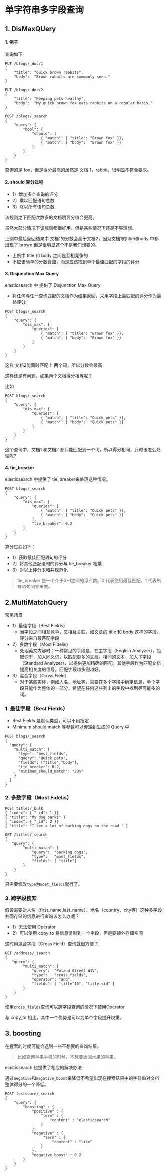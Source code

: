# 单字符串多字段查询

## 1. DisMaxQUery

#### 1. 例子

查询如下

```shell
PUT /blogs/_doc/1
{
    "title": "Quick brown rabbits",
    "body":  "Brown rabbits are commonly seen."
}

PUT /blogs/_doc/2
{
    "title": "Keeping pets healthy",
    "body":  "My quick brown fox eats rabbits on a regular basis."
}

POST /blogs/_search
{
    "query": {
        "bool": {
            "should": [
                { "match": { "title": "Brown fox" }},
                { "match": { "body":  "Brown fox" }}
            ]
        }
    }
}
```

查询的是 fox，但是得分最高的居然是 文档 1，rabbit，很明显不符合要求。

#### 2. should 算分过程

* 1）增加多个查询的评分
* 2）乘以匹配语句总数
* 3）除以所有语句总数

该规则之下匹配次数多的文档明显分值会更高。

虽然大部分情况下该规则都很好用，但是某些情况下还是不够理想。

上例中最后返回结果中 文档1的分数会高于文档2，因为文档1的title和body 中都出现了 brown,但是很明显这个不是我们想要的。

* 上例中 title 和 body 之间是互相竞争的
* 不应该简单的分数叠加，而是应该找到单个最佳匹配的字段的评分

#### 3. Disjunction Max Query

elasticsearch 中 提供了  Disjunction Max Query

* 将任何与任一查询匹配的文档作为结果返回，采用字段上最匹配的评分作为最终评分。

```shell
POST blogs/_search
{
    "query": {
        "dis_max": {
            "queries": [
                { "match": { "title": "Brown fox" }},
                { "match": { "body":  "Brown fox" }}
            ]
        }
    }
}
```

这样 文档2能同时匹配上 两个词，所以分数会最高



这样还是有问题，如果两个文档得分相等呢？

比如

```shell
POST blogs/_search
{
    "query": {
        "dis_max": {
            "queries": [
                { "match": { "title": "Quick pets" }},
                { "match": { "body":  "Quick pets" }}
            ]
        }
    }
}
```

这个查询中，文档1 和文档2 都只能匹配到一个词，所以得分相同，此时该怎么处理呢?

#### 4. tie_breaker

elasticsearch 中提供了 tie_breaker来处理这种情况。

```shell
POST blogs/_search
{
    "query": {
        "dis_max": {
            "queries": [
                { "match": { "title": "Quick pets" }},
                { "match": { "body":  "Quick pets" }}
            ],
            "tie_breaker": 0.2
        }
    }
}
```

算分过程如下：

* 1）获取最佳匹配语句的评分
* 2）将其他匹配语句的评分与 tie_breaker 相乘
* 3）对以上评分求和并规范化

> tie_breaker 是一个介于0~1之间的浮点数。0 代表使用最佳匹配，1 代表所有语句同等重要。

## 2.MultiMatchQuery

常见场景

* 1）最佳字段（Best Fields）
  * 当字段之间相互竞争，又相互关联，如文章的 title 和 body 这样的字段，评分来自最匹配字段
* 2）多数字段（Most Fidelis）
  * 处理英文内容时：一种常见的手段是，在主字段（English Analyzer），抽取词干，加入同义词，以匹配更多的文档。相同的文本，加入子字段（Standard Analyzer），以提供更加精确的匹配。其他字段作为匹配文档提高相关度的信号。匹配字段越多则越好。
* 3）混合字段（Cross Field）
  * 对于某些实体，例如人名、地址等，需要在多个字段中确定信息，单个字段只能作为整体的一部分。希望在任何这些列出的字段中找到尽可能多的词。



### 1. 最佳字段（Best Fields）

* Best Fields 是默认类型，可以不用指定
* Minimum should match 等参数可以传递到生成的 Query 中

```shell
POST blogs/_search
{
  "query": {
    "multi_match": {
      "type": "best_fields",
      "query": "Quick pets",
      "fields": ["title","body"],
      "tie_breaker": 0.2,
      "minimum_should_match": "20%"
    }
  }
}
```



### 2. 多数字段（Most Fidelis）

```shell
POST titles/_bulk
{ "index": { "_id": 1 }}
{ "title": "My dog barks" }
{ "index": { "_id": 2 }}
{ "title": "I see a lot of barking dogs on the road " }

GET /titles/_search
{
   "query": {
        "multi_match": {
            "query":  "barking dogs",
            "type":   "most_fields",
            "fields": [ "title"]
        }
    }
}
```

只需要修改`type`为`most_fields`就行了。

### 3. 跨字段搜索

假设需要对人名（first_name,last_name）、地名（country、city等）这种多字段共同存储的信息进行查询该怎么办呢？

* 1）无法使用 Operator
* 2）可以使用 copy_to 将信息复制到一个字段，但是要额外存储空间

这时用混合字段（Cross Field）查询就很方便了.

```shell
GET /address/_search
{
   "query": {
        "multi_match": {
            "query":  "Poland Street W1V",
            "type":   "cross_fields",
            "operator": "and",
            "fields": [ "title^10", "title.std" ]
        }
    }
}
```

使用`cross_fields`查询可以跨字段查询的情况下使用Operator

与 copy_to 相比，其中一个优势是可以为单个字段提升权重。





### 



## 3. boosting

在搜索的时候可能会遇到一些不想要的查询结果。

> 比如查询苹果手机的时候，不想要返回水果的苹果。

elasticsearch 也提供了相应的解决办法

通过`negative`和`negative_boost`来降低不希望出现在搜索结果中的字符串对文档整体得分的一个降低。

```shell
POST testscore/_search
{
    "query": {
        "boosting" : {
            "positive" : {
                "term" : {
                    "content" : "elasticsearch"
                }
            },
            "negative" : {
                 "term" : {
                     "content" : "like"
                }
            },
            "negative_boost" : 0.2
        }
    }
}
```



